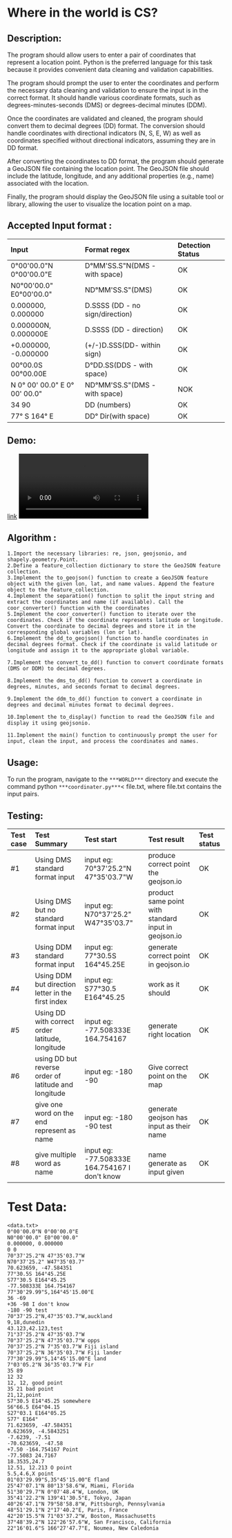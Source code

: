 # Where in the world is CS?

## Description:
The program should allow users to enter a pair of coordinates that represent a location point. Python is the preferred language for this task because it provides convenient data cleaning and validation capabilities.

The program should prompt the user to enter the coordinates and perform the necessary data cleaning and validation to ensure the input is in the correct format. It should handle various coordinate formats, such as degrees-minutes-seconds (DMS) or degrees-decimal minutes (DDM).

Once the coordinates are validated and cleaned, the program should convert them to decimal degrees (DD) format. The conversion should handle coordinates with directional indicators (N, S, E, W) as well as coordinates specified without directional indicators, assuming they are in DD format.

After converting the coordinates to DD format, the program should generate a GeoJSON file containing the location point. The GeoJSON file should include the latitude, longitude, and any additional properties (e.g., name) associated with the location.

Finally, the program should display the GeoJSON file using a suitable tool or library, allowing the user to visualize the location point on a map.

## Accepted Input format : 
|Input |Format regex| Detection Status|
|:------|:----------|:----------------|
|0°00'00.0"N 0°00'00.0"E| D°MM'SS.S"N(DMS - with space) | OK|
|N0°00'00.0" E0°00'00.0"| ND°MM'SS.S"(DMS) | OK|
|0.000000, 0.000000|D.SSSS (DD - no sign/direction)| OK|
|0.000000N, 0.000000E|D.SSSS (DD - direction)| OK|
|+0.000000, -0.000000| (+/-)D.SSS(DD- within sign)| OK|
|00°00.0S 00°00.00E| D°DD.SS(DDS - with space)| OK|
|N 0° 00' 00.0" E 0° 00' 00.0"| ND°MM'SS.S"(DMS - with space) | NOK|
|34 90| DD (numbers) | OK|
|77° S 164° E| DD° Dir(with space)| OK|
## Demo: 
[link](https://altitude.otago.ac.nz/kmao/cosc326/-/blob/main/World/demo.mp4)
<video src= "demo.mp4" controls="controls" style="max-width: 730px;"></video>
## Algorithm :
    1.Import the necessary libraries: re, json, geojsonio, and shapely.geometry.Point.
    2.Define a feature_collection dictionary to store the GeoJSON feature collection.
    3.Implement the to_geojson() function to create a GeoJSON feature object with the given lon, lat, and name values. Append the feature object to the feature_collection.
    4.Implement the separation() function to split the input string and extract the coordinates and name (if available). Call the coor_converter() function with the coordinates
    5.Implement the coor_converter() function to iterate over the coordinates. Check if the coordinate represents latitude or longitude. Convert the coordinate to decimal degrees and store it in the corresponding global variables (lon or lat).
    6.Implement the dd_to_geojson() function to handle coordinates in decimal degrees format. Check if the coordinate is valid latitude or longitude and assign it to the appropriate global variable.

    7.Implement the convert_to_dd() function to convert coordinate formats (DMS or DDM) to decimal degrees.

    8.Implement the dms_to_dd() function to convert a coordinate in degrees, minutes, and seconds format to decimal degrees.

    9.Implement the ddm_to_dd() function to convert a coordinate in degrees and decimal minutes format to decimal degrees.

    10.Implement the to_display() function to read the GeoJSON file and display it using geojsonio.

    11.Implement the main() function to continuously prompt the user for input, clean the input, and process the coordinates and names.

## Usage: 
To run the program, navigate to the `***WORLD***` directory and execute the command python `***coordinater.py***`< file.txt, where file.txt contains the input pairs.

## Testing:

|Test case| Test Summary |Test start | Test result| Test status|
:---------|:-------------|:-----------|:------------|:-----------|
|#1| Using DMS standard format input| input eg: 70°37'25.2"N 47°35'03.7"W| produce correct point the geojson.io | OK|
|#2| Using DMS but no standard format input| input eg: N70°37'25.2" W47°35'03.7"| product same point with standard input in geojson.io| OK|
|#3| Using DDM standard format input| input eg: 77°30.5S 164°45.25E| generate correct point in geojson.io| OK|
|#4| Using DDM but direction letter in the first index| input eg: S77°30.5 E164°45.25| work as it should| OK|
|#5| Using DD with correct order latitude, longitude| input eg: -77.508333E 164.754167| generate right location| OK|
|#6| using DD but reverse order of latitude and longitude| input eg: -180 -90 | Give correct point on the map| OK|
|#7| give one word on the end represent as name| input eg: -180 -90 test| generate geojson has input as their name| OK|
|#8| give multiple word as name| input eg:  -77.508333E 164.754167 I don't know| name generate as input given| OK|


# Test Data: 
```text
<data.txt>
0°00'00.0"N 0°00'00.0"E
N0°00'00.0" E0°00'00.0"
0.000000, 0.000000
0 0
70°37'25.2"N 47°35'03.7"W
N70°37'25.2" W47°35'03.7"
70.623659, -47.584351
77°30.5S 164°45.25E
S77°30.5 E164°45.25
-77.508333E 164.754167
77°30'29.99"S,164°45'15.00"E
36 -69
+36 -98 I don't know
-180 -90 test
70°37'25.2"N,47°35'03.7"W,auckland
9,18,dunedin 
43.123,42.123,test
71°37'25.2"N 47°35'03.7"W
70°37'25.2"N 47°35'03.7"W opps
70°37'25.2"N 7°35'03.7"W Fiji island
70°37'25.2"N 36°35'03.7"W Fiji lander
77°30'29.99"S,14°45'15.00"E land
7°03'05.2"N 36°35'03.7"W Fir
35 89
12 32
12, 12, good point
35 21 bad point
21,12,point
S7°30.5 E14°45.25 somewhere
S6°66.5 E64°04.15
S27°03.1 E164°05.25
S77° E164° 
71.623659, -47.584351
0.623659, -4.5843251
-7.6239, -7.51
-70.623659, -47.58
+7.50 -164.754167 Point
-77.5083 24.7167
18.3535,24.7
12.51, 12.213 O point
5.5,4.6,X point
01°03'29.99"S,35°45'15.00"E fland
25°47'07.1"N 80°13'58.6"W, Miami, Florida
51°30'29.7"N 0°07'48.4"W, London, UK
35°41'22.2"N 139°41'30.5"E, Tokyo, Japan
40°26'47.1"N 79°58'58.8"W, Pittsburgh, Pennsylvania
48°51'29.1"N 2°17'40.2"E, Paris, France
42°20'15.5"N 71°03'37.2"W, Boston, Massachusetts
37°48'39.2"N 122°26'57.6"W, San Francisco, California
22°16'01.6"S 166°27'47.7"E, Noumea, New Caledonia
```


